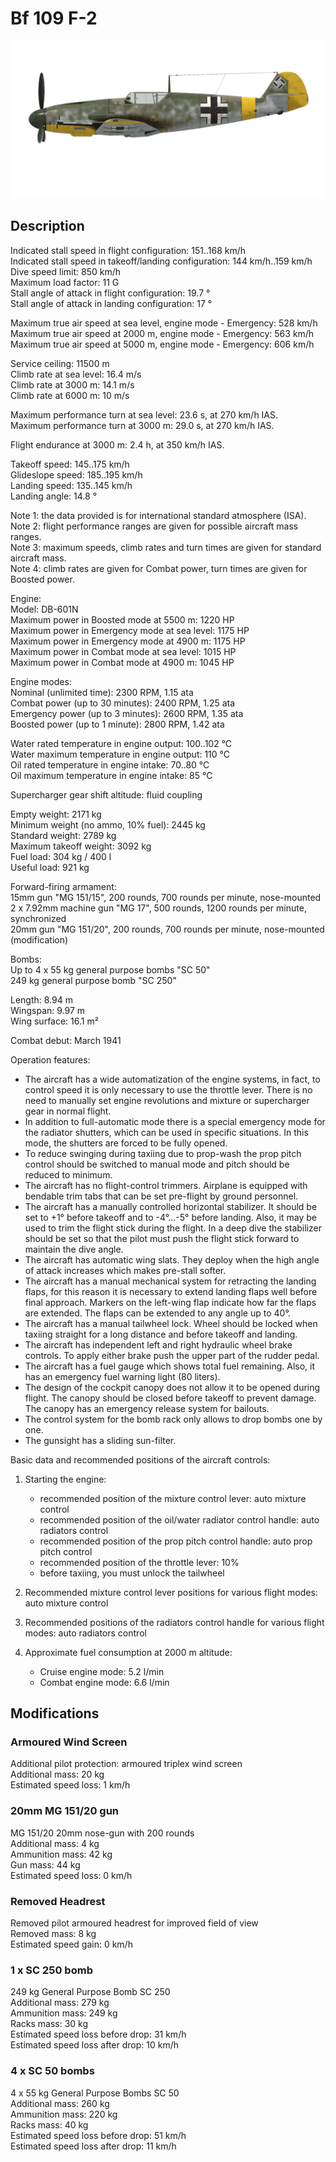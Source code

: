 # Bf 109 F-2  
  
![bf109f2](../images/bf109f2.png)  
  
## Description  
  
Indicated stall speed in flight configuration: 151..168 km/h  
Indicated stall speed in takeoff/landing configuration: 144 km/h..159 km/h  
Dive speed limit: 850 km/h  
Maximum load factor: 11 G  
Stall angle of attack in flight configuration: 19.7 °  
Stall angle of attack in landing configuration: 17 °  
  
Maximum true air speed at sea level, engine mode - Emergency: 528 km/h  
Maximum true air speed at 2000 m, engine mode - Emergency: 563 km/h  
Maximum true air speed at 5000 m, engine mode - Emergency: 606 km/h  
  
Service ceiling: 11500 m  
Climb rate at sea level: 16.4 m/s  
Climb rate at 3000 m: 14.1 m/s  
Climb rate at 6000 m: 10 m/s  
  
Maximum performance turn at sea level: 23.6 s, at 270 km/h IAS.  
Maximum performance turn at 3000 m: 29.0 s, at 270 km/h IAS.  
  
Flight endurance at 3000 m: 2.4 h, at 350 km/h IAS.  
  
Takeoff speed: 145..175 km/h  
Glideslope speed: 185..195 km/h  
Landing speed: 135..145 km/h  
Landing angle: 14.8 °  
  
Note 1: the data provided is for international standard atmosphere (ISA).  
Note 2: flight performance ranges are given for possible aircraft mass ranges.  
Note 3: maximum speeds, climb rates and turn times are given for standard aircraft mass.  
Note 4: climb rates are given for Combat power, turn times are given for Boosted power.  
  
Engine:  
Model: DB-601N  
Maximum power in Boosted mode at 5500 m: 1220 HP  
Maximum power in Emergency mode at sea level: 1175 HP  
Maximum power in Emergency mode at 4900 m: 1175 HP  
Maximum power in Combat mode at sea level: 1015 HP  
Maximum power in Combat mode at 4900 m: 1045 HP  
  
Engine modes:  
Nominal (unlimited time): 2300 RPM, 1.15 ata  
Combat power (up to 30 minutes): 2400 RPM, 1.25 ata  
Emergency power (up to 3 minutes): 2600 RPM, 1.35 ata  
Boosted power (up to 1 minute): 2800 RPM, 1.42 ata  
  
Water rated temperature in engine output: 100..102 °C  
Water maximum temperature in engine output: 110 °C  
Oil rated temperature in engine intake: 70..80 °C  
Oil maximum temperature in engine intake: 85 °C  
  
Supercharger gear shift altitude: fluid coupling   
  
Empty weight: 2171 kg  
Minimum weight (no ammo, 10% fuel): 2445 kg  
Standard weight: 2789 kg  
Maximum takeoff weight: 3092 kg  
Fuel load: 304 kg / 400 l  
Useful load: 921 kg  
  
Forward-firing armament:  
15mm gun "MG 151/15", 200 rounds, 700 rounds per minute, nose-mounted  
2 x 7.92mm machine gun "MG 17", 500 rounds, 1200 rounds per minute, synchronized  
20mm gun "MG 151/20", 200 rounds, 700 rounds per minute, nose-mounted (modification)  
  
Bombs:  
Up to 4 x 55 kg general purpose bombs "SC 50"  
249 kg general purpose bomb "SC 250"  
  
Length: 8.94 m  
Wingspan: 9.97 m  
Wing surface: 16.1 m²  
  
Combat debut: March 1941  
  
Operation features:  
- The aircraft has a wide automatization of the engine systems, in fact, to control speed it is only necessary to use the throttle lever. There is no need to manually set engine revolutions and mixture or supercharger gear in normal flight.  
- In addition to full-automatic mode there is a special emergency mode for the radiator shutters, which can be used in specific situations. In this mode, the shutters are forced to be fully opened.  
- To reduce swinging during taxiing due to prop-wash the prop pitch control should be switched to manual mode and pitch should be reduced to minimum.  
- The aircraft has no flight-control trimmers. Airplane is equipped with bendable trim tabs that can be set pre-flight by ground personnel.  
- The aircraft has a manually controlled horizontal stabilizer. It should be set to +1° before takeoff and to -4°...-5° before landing. Also, it may be used to trim the flight stick during the flight. In a deep dive the stabilizer should be set so that the pilot must push the flight stick forward to maintain the dive angle.  
- The aircraft has automatic wing slats. They deploy when the high angle of attack increases which makes pre-stall softer.  
- The aircraft has a manual mechanical system for retracting the landing flaps, for this reason it is necessary to extend landing flaps well before final approach. Markers on the left-wing flap indicate how far the flaps are extended. The flaps can be extended to any angle up to 40°.  
- The aircraft has a manual tailwheel lock. Wheel should be locked when taxiing straight for a long distance and before takeoff and landing.  
- The aircraft has independent left and right hydraulic wheel brake controls. To apply either brake push the upper part of the rudder pedal.  
- The aircraft has a fuel gauge which shows total fuel remaining. Also, it has an emergency fuel warning light (80 liters).  
- The design of the cockpit canopy does not allow it to be opened during flight. The canopy should be closed before takeoff to prevent damage. The canopy has an emergency release system for bailouts.  
- The control system for the bomb rack only allows to drop bombs one by one.  
- The gunsight has a sliding sun-filter.  
  
Basic data and recommended positions of the aircraft controls:  
1. Starting the engine:  
	- recommended position of the mixture control lever: auto mixture control  
	- recommended position of the oil/water radiator control handle: auto radiators control  
	- recommended position of the prop pitch control handle: auto prop pitch control  
	- recommended position of the throttle lever: 10%  
	- before taxiing, you must unlock the tailwheel  
  
2. Recommended mixture control lever positions for various flight modes: auto mixture control  
  
3. Recommended positions of the radiators control handle for various flight modes: auto radiators control  
  
4. Approximate fuel consumption at 2000 m altitude:  
	- Cruise engine mode: 5.2 l/min  
	- Combat engine mode: 6.6 l/min  
  
## Modifications  
  
  
### Armoured Wind Screen  
  
Additional pilot protection: armoured triplex wind screen  
Additional mass: 20 kg  
Estimated speed loss: 1 km/h  
  
### 20mm MG 151/20 gun  
  
MG 151/20 20mm nose-gun with 200 rounds  
Additional mass: 4 kg  
Ammunition mass: 42 kg  
Gun mass: 44 kg  
Estimated speed loss: 0 km/h  
  
### Removed Headrest  
  
Removed pilot armoured headrest for improved field of view  
Removed mass: 8 kg  
Estimated speed gain: 0 km/h  
  
### 1 x SC 250 bomb  
  
249 kg General Purpose Bomb SC 250  
Additional mass: 279 kg  
Ammunition mass: 249 kg  
Racks mass: 30 kg  
Estimated speed loss before drop: 31 km/h  
Estimated speed loss after drop: 10 km/h  
  
### 4 x SC 50 bombs  
  
4 x 55 kg General Purpose Bombs SC 50  
Additional mass: 260 kg  
Ammunition mass: 220 kg  
Racks mass: 40 kg  
Estimated speed loss before drop: 51 km/h  
Estimated speed loss after drop: 11 km/h  